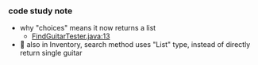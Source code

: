 ### code study note 
- why "choices" means it now returns a list 
    - [FindGuitarTester.java:13](FindGuitarTester.java)
 - 🚨 also in Inventory, search method uses "List" type, instead of directly return single guitar 